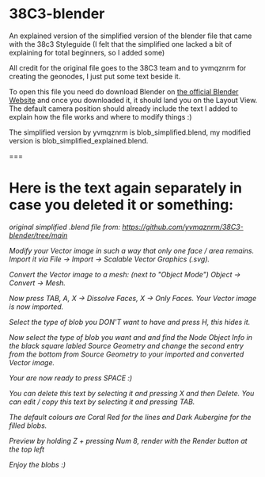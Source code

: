 # 38C3-blender
An explained version of the simplified version of the blender file that came with the 38c3 Styleguide
(I felt that the simplified one lacked a bit of explaining for total beginners, so I added some)

All credit for the original file goes to the 38C3 team and to yvmqznrm for creating the geonodes, I just put some text beside it.

To open this file you need do download Blender on <a href="https://www.blender.org/download/">the official Blender Website</a> and once you downloaded it, it should land you on the Layout View.
The default camera position should already include the text I added to explain how the file works and where to modify things :)

The simplified version by yvmqznrm is blob_simplified.blend, my modified version is blob_simplified_explained.blend.

===


# Here is the text again separately in case you deleted it or something:

<i>original simplified .blend file from: 
https://github.com/yvmqznrm/38C3-blender/tree/main

Modify your Vector image in such a 
way that only one face / area remains.
Import it via File -> Import -> Scalable
Vector Graphics (.svg).

Convert the Vector image to a mesh:
(next to "Object Mode") Object -> Convert
-> Mesh.

Now press TAB, A, X -> Dissolve Faces,
X -> Only Faces.
Your Vector image is now imported.

Select the type of blob you DON'T want
to have and press H, this hides it.

Now select the type of blob you want
and and find the Node Object Info in
the black square labled Source Geometry
and change the second entry from the
bottom from Source Geometry to your
imported and converted Vector image.

Your are now ready to press SPACE :)

You can delete this text by selecting
it and pressing X and then Delete.
You can edit / copy this text by 
selecting it and pressing TAB.

The default colours are Coral Red
for the lines and Dark Aubergine
for the filled blobs.

Preview by holding Z + pressing
Num 8, render with the Render
button at the top left

Enjoy the blobs :)</i>

